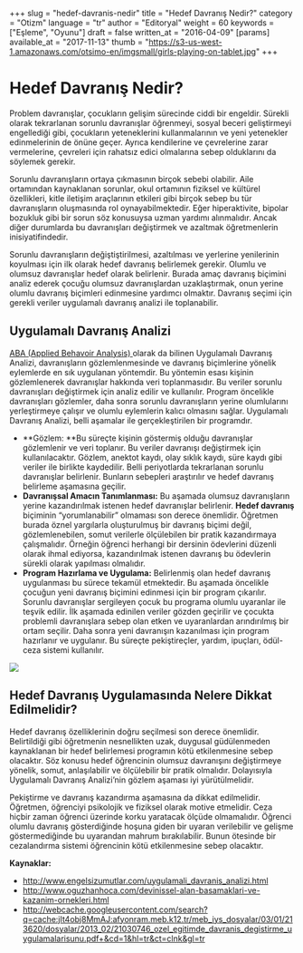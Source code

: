+++
slug = "hedef-davranis-nedir"
title = "Hedef Davranış Nedir?"
category = "Otizm"
language = "tr"
author = "Editoryal"
weight = 60
keywords = ["Eşleme", "Oyunu"]
draft = false
written_at = "2016-04-09"
[params]
available_at = "2017-11-13"
thumb = "https://s3-us-west-1.amazonaws.com/otsimo-en/imgsmall/girls-playing-on-tablet.jpg"
+++

# Hedef Davranış Nedir?

Problem davranışlar, çocukların gelişim sürecinde ciddi bir engeldir. Sürekli olarak tekrarlanan sorunlu davranışlar öğrenmeyi, sosyal beceri geliştirmeyi engellediği gibi, çocukların yeteneklerini kullanmalarının ve yeni yetenekler edinmelerinin de önüne geçer. Ayrıca kendilerine ve çevrelerine zarar vermelerine, çevreleri için rahatsız edici olmalarına sebep olduklarını da söylemek gerekir.

Sorunlu davranışların ortaya çıkmasının birçok sebebi olabilir. Aile ortamından kaynaklanan sorunlar, okul ortamının fiziksel ve kültürel özellikleri, kitle iletişim araçlarının etkileri gibi birçok sebep bu tür davranışların oluşmasında rol oynayabilmektedir. Eğer hiperaktivite, bipolar bozukluk gibi bir sorun söz konusuysa uzman yardımı alınmalıdır. Ancak diğer durumlarda bu davranışları değiştirmek ve azaltmak öğretmenlerin inisiyatifindedir.

Sorunlu davranışların değiştiştirilmesi, azaltılması ve yerlerine yenilerinin koyulması için ilk olarak hedef davranış belirlemek gerekir. Olumlu ve olumsuz davranışlar hedef olarak belirlenir. Burada amaç davranış biçimini analiz ederek çocuğu olumsuz davranışlardan uzaklaştırmak, onun yerine olumlu davranış biçimleri edinmesine yardımcı olmaktır. Davranış seçimi için gerekli veriler uygulamalı davranış analizi ile toplanabilir.


## Uygulamalı Davranış Analizi

[ABA (Applied Behavoir Analysis) ](/uygulamalidavranisanalizi/)olarak da bilinen Uygulamalı Davranış Analizi, davranışların gözlemlenmesinde ve davranış biçimlerine yönelik eylemlerde en sık uygulanan yöntemdir. Bu yöntemin esası kişinin gözlemlenerek davranışlar hakkında veri toplanmasıdır. Bu veriler sorunlu davranışları değiştirmek için analiz edilir ve kullanılır. Program öncelikle davranışları gözlemler, daha sonra sorunlu davranışların yerine olumlularını yerleştirmeye çalışır ve olumlu eylemlerin kalıcı olmasını sağlar. Uygulamalı Davranış Analizi, belli aşamalar ile gerçekleştirilen bir programdır.

  * **Gözlem: **Bu süreçte kişinin göstermiş olduğu davranışlar gözlemlenir ve veri toplanır. Bu veriler davranışı değiştirmek için kullanılacaktır. Gözlem, anektot kaydı, olay sıklık kaydı, süre kaydı gibi veriler ile birlikte kaydedilir. Belli periyotlarda tekrarlanan sorunlu davranışlar belirlenir. Bunların sebepleri araştırılır ve hedef davranış belirleme aşamasına geçilir.
  * **Davranışsal Amacın Tanımlanması:** Bu aşamada olumsuz davranışların yerine kazandırılmak istenen hedef davranışlar belirlenir. **Hedef davranış** biçiminin “yorumlanabilir” olmaması son derece önemlidir. Öğretmen burada öznel yargılarla oluşturulmuş bir davranış biçimi değil, gözlemlenebilen, somut verilerle ölçülebilen bir pratik kazandırmaya çalışmalıdır. Örneğin öğrenci herhangi bir dersinin ödevlerini düzenli olarak ihmal ediyorsa, kazandırılmak istenen davranış bu ödevlerin sürekli olarak yapılması olmalıdır.
  * **Program Hazırlama ve Uygulama:** Belirlenmiş olan hedef davranış uygulanması bu sürece tekamül etmektedir. Bu aşamada öncelikle çocuğun yeni davranış biçimini edinmesi için bir program çıkarılır. Sorunlu davranışlar sergileyen çocuk bu programa olumlu uyaranlar ile teşvik edilir. İlk aşamada edinilen veriler gözden geçirilir ve çocukta problemli davranışlara sebep olan etken ve uyaranlardan arındırılmış bir ortam seçilir. Daha sonra yeni davranışın kazanılması için program hazırlanır ve uygulanır. Bu süreçte pekiştireçler, yardım, ipuçları, ödül-ceza sistemi kullanılır.

![](https://s3-us-west-1.amazonaws.com/otsimo-en/imgsmall/blog_ici/fun_time.jpg)

## Hedef Davranış Uygulamasında Nelere Dikkat Edilmelidir?

Hedef davranış özelliklerinin doğru seçilmesi son derece önemlidir. Belirtildiği gibi öğretmenin nesnellikten uzak, duygusal güdülenmeden kaynaklanan bir hedef belirlemesi programın kötü etkilenmesine sebep olacaktır. Söz konusu hedef öğrencinin olumsuz davranışını değiştirmeye yönelik, somut, anlaşılabilir ve ölçülebilir bir pratik olmalıdır. Dolayısıyla Uygulamalı Davranış Analizi’nin gözlem aşaması iyi yürütülmelidir.

Pekiştirme ve davranış kazandırma aşamasına da dikkat edilmelidir. Öğretmen, öğrenciyi psikolojik ve fiziksel olarak motive etmelidir. Ceza hiçbir zaman öğrenci üzerinde korku yaratacak ölçüde olmamalıdır. Öğrenci olumlu davranış gösterdiğinde hoşuna giden bir uyaran verilebilir ve gelişme göstermediğinde bu uyarandan mahrum bırakılabilir. Bunun ötesinde bir cezalandırma sistemi öğrencinin kötü etkilenmesine sebep olacaktır.

**Kaynaklar:**

  * http://www.engelsizumutlar.com/uygulamali_davranis_analizi.html
  * http://www.oguzhanhoca.com/devinissel-alan-basamaklari-ve-kazanim-ornekleri.html
  * http://webcache.googleusercontent.com/search?q=cache:jIt4obj8MmAJ:afyonram.meb.k12.tr/meb_iys_dosyalar/03/01/213620/dosyalar/2013_02/21030746_ozel_egitimde_davranis_degistirme_uygulamalarisunu.pdf+&cd=1&hl=tr&ct=clnk&gl=tr
